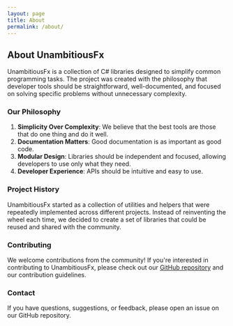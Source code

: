 ```yaml
---
layout: page
title: About
permalink: /about/
---
```


## About UnambitiousFx

UnambitiousFx is a collection of C# libraries designed to simplify common programming tasks. The project was created with the philosophy that developer tools should be straightforward, well-documented, and focused on solving specific problems without unnecessary complexity.

### Our Philosophy

1. **Simplicity Over Complexity**: We believe that the best tools are those that do one thing and do it well.
2. **Documentation Matters**: Good documentation is as important as good code.
3. **Modular Design**: Libraries should be independent and focused, allowing developers to use only what they need.
4. **Developer Experience**: APIs should be intuitive and easy to use.

### Project History

UnambitiousFx started as a collection of utilities and helpers that were repeatedly implemented across different projects. Instead of reinventing the wheel each time, we decided to create a set of libraries that could be reused and shared with the community.

### Contributing

We welcome contributions from the community! If you're interested in contributing to UnambitiousFx, please check out our [GitHub repository](https://github.com/UnambitiousFx) and our contribution guidelines.

### Contact

If you have questions, suggestions, or feedback, please open an issue on our GitHub repository.
